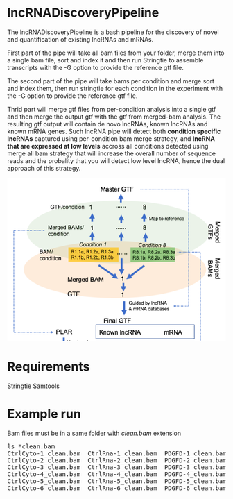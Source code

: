 # lncRNADiscoveryPipeline

The lncRNADiscoveryPipeline is a bash pipeline for the discovery of novel and quantification of existing lncRNAs and mRNAs. 

First part of the pipe will take all bam files from your folder, merge them into a single bam file, sort and index it and then run Stringtie to assemble transcripts with the -G option to provide the reference gtf file. 

The second part of the pipe will take bams per condition and merge sort and index them, then run stringtie for each condition in the experiment with the -G option to provide the reference gtf file.

Thrid part will merge gtf files from per-condition analysis into a single gtf and then merge the output gtf with the gtf from merged-bam analysis. The resulting gtf output will contain de novo lncRNAs, known lncRNAs and known mRNA genes. Such lncRNA pipe will detect both **condition specific lncRNAs** captured using per-condition bam merge strategy, and **lncRNA that are expressed at low levels** accross all conditions detected using merge all bam strategy that will increase the overall number of sequence reads and the probality that you will detect low level lncRNA, hence the dual approach of this strategy.

![alt text](https://github.com/milospjanic/lncRNADiscoveryPipeline/blob/master/scheme.png)

# Requirements

Stringtie
Samtools

# Example run

Bam files must be in a same folder with *clean.bam* extension

<pre>
ls *clean.bam
CtrlCyto-1_clean.bam  CtrlRna-1_clean.bam  PDGFD-1_clean.bam  Serum-1_clean.bam  SMAD3KD-1_clean.bam  TCF21KD-1_clean.bam  TGFb-1_clean.bam  TNFa-1_clean.bam
CtrlCyto-2_clean.bam  CtrlRna-2_clean.bam  PDGFD-2_clean.bam  Serum-2_clean.bam  SMAD3KD-2_clean.bam  TCF21KD-2_clean.bam  TGFb-2_clean.bam  TNFa-2_clean.bam
CtrlCyto-3_clean.bam  CtrlRna-3_clean.bam  PDGFD-3_clean.bam  Serum-3_clean.bam  SMAD3KD-3_clean.bam  TCF21KD-3_clean.bam  TGFb-3_clean.bam  TNFa-3_clean.bam
CtrlCyto-4_clean.bam  CtrlRna-4_clean.bam  PDGFD-4_clean.bam  Serum-4_clean.bam  SMAD3KD-4_clean.bam  TCF21KD-4_clean.bam  TGFb-4_clean.bam  TNFa-4_clean.bam
CtrlCyto-5_clean.bam  CtrlRna-5_clean.bam  PDGFD-5_clean.bam  Serum-5_clean.bam  SMAD3KD-5_clean.bam  TCF21KD-5_clean.bam  TGFb-5_clean.bam  TNFa-5_clean.bam
CtrlCyto-6_clean.bam  CtrlRna-6_clean.bam  PDGFD-6_clean.bam  Serum-6_clean.bam  SMAD3KD-6_clean.bam  TCF21KD-6_clean.bam  TGFb-6_clean.bam  TNFa-6_clean.bam
</pre>



